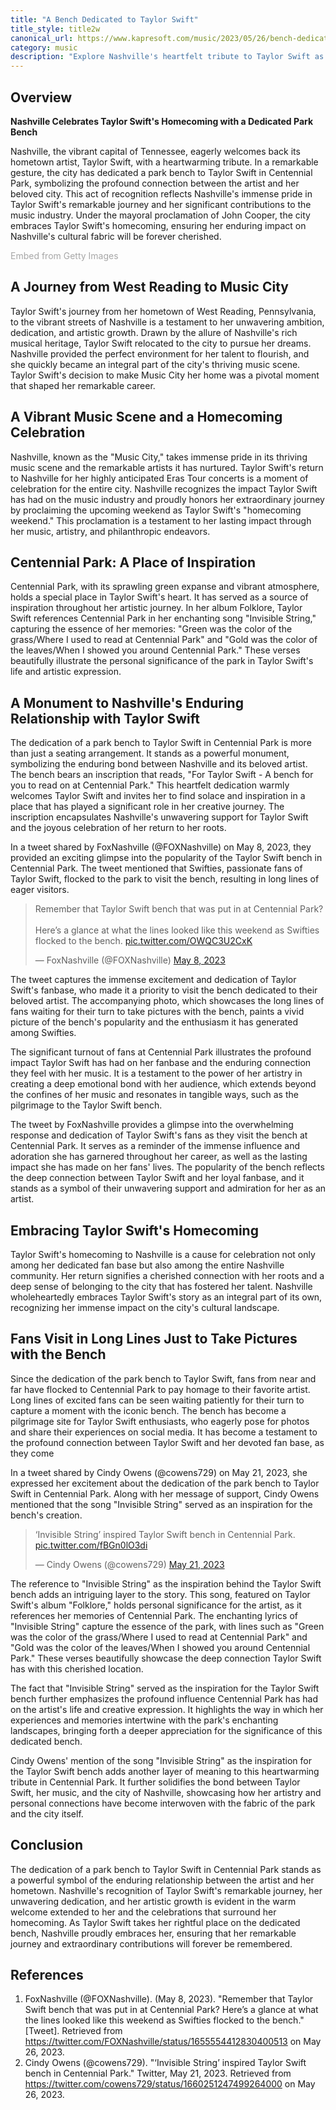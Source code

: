 ```yaml
---
title: "A Bench Dedicated to Taylor Swift"
title_style: title2w
canonical_url: https://www.kapresoft.com/music/2023/05/26/bench-dedicated-to-taylor-swift.html
category: music
description: "Explore Nashville's heartfelt tribute to Taylor Swift as a park bench is dedicated to the artist in Centennial Park."
---
```


## Overview
**Nashville Celebrates Taylor Swift's Homecoming with a Dedicated Park Bench**

Nashville, the vibrant capital of Tennessee, eagerly welcomes back its hometown artist, Taylor Swift, with a heartwarming tribute. In a remarkable gesture, the city has dedicated a park bench to Taylor Swift in Centennial Park, symbolizing the profound connection between the artist and her beloved city.<!--excerpt--> This act of recognition reflects Nashville's immense pride in Taylor Swift's remarkable journey and her significant contributions to the music industry. Under the mayoral proclamation of John Cooper, the city embraces Taylor Swift's homecoming, ensuring her enduring impact on Nashville's cultural fabric will be forever cherished.

<a id='V4EkHOKRTXxzGzMybr1ZuA' class='gie-single' href='http://www.gettyimages.com/detail/1487875564' target='_blank' style='color:#a7a7a7;text-decoration:none;font-weight:normal !important;border:none;display:inline-block;'>Embed from Getty Images</a><script>window.gie=window.gie||function(c){(gie.q=gie.q||[]).push(c)};gie(function(){gie.widgets.load({id:'V4EkHOKRTXxzGzMybr1ZuA',sig:'AiiL-2V1istb9xz3agFyr_mnHqHR_2oF703OU1kB-F8=',w:'594px',h:'225px',items:'1487875564',caption: false ,tld:'com',is360: false })});</script><script src='//embed-cdn.gettyimages.com/widgets.js' charset='utf-8' async></script>

## A Journey from West Reading to Music City

Taylor Swift's journey from her hometown of West Reading, Pennsylvania, to the vibrant streets of Nashville is a testament to her unwavering ambition, dedication, and artistic growth. Drawn by the allure of Nashville's rich musical heritage, Taylor Swift relocated to the city to pursue her dreams. Nashville provided the perfect environment for her talent to flourish, and she quickly became an integral part of the city's thriving music scene. Taylor Swift's decision to make Music City her home was a pivotal moment that shaped her remarkable career.

## A Vibrant Music Scene and a Homecoming Celebration

Nashville, known as the "Music City," takes immense pride in its thriving music scene and the remarkable artists it has nurtured. Taylor Swift's return to Nashville for her highly anticipated Eras Tour concerts is a moment of celebration for the entire city. Nashville recognizes the impact Taylor Swift has had on the music industry and proudly honors her extraordinary journey by proclaiming the upcoming weekend as Taylor Swift's "homecoming weekend." This proclamation is a testament to her lasting impact through her music, artistry, and philanthropic endeavors.

## Centennial Park: A Place of Inspiration

Centennial Park, with its sprawling green expanse and vibrant atmosphere, holds a special place in Taylor Swift's heart. It has served as a source of inspiration throughout her artistic journey. In her album Folklore, Taylor Swift references Centennial Park in her enchanting song "Invisible String," capturing the essence of her memories: "Green was the color of the grass/Where I used to read at Centennial Park" and "Gold was the color of the leaves/When I showed you around Centennial Park." These verses beautifully illustrate the personal significance of the park in Taylor Swift's life and artistic expression.

## A Monument to Nashville's Enduring Relationship with Taylor Swift

The dedication of a park bench to Taylor Swift in Centennial Park is more than just a seating arrangement. It stands as a powerful monument, symbolizing the enduring bond between Nashville and its beloved artist. The bench bears an inscription that reads, "For Taylor Swift - A bench for you to read on at Centennial Park." This heartfelt dedication warmly welcomes Taylor Swift and invites her to find solace and inspiration in a place that has played a significant role in her creative journey. The inscription encapsulates Nashville's unwavering support for Taylor Swift and the joyous celebration of her return to her roots.

In a tweet shared by FoxNashville (@FOXNashville) on May 8, 2023, they provided an exciting glimpse into the popularity of the Taylor Swift bench in Centennial Park. The tweet mentioned that Swifties, passionate fans of Taylor Swift, flocked to the park to visit the bench, resulting in long lines of eager visitors.

<blockquote class="twitter-tweet" data-dnt="true"><p lang="en" dir="ltr">Remember that Taylor Swift bench that was put in at Centennial Park? <br><br>Here’s a glance at what the lines looked like this weekend as Swifties flocked to the bench. <a href="https://t.co/OWQC3U2CxK">pic.twitter.com/OWQC3U2CxK</a></p>&mdash; FoxNashville (@FOXNashville) <a href="https://twitter.com/FOXNashville/status/1655554412830400513?ref_src=twsrc%5Etfw">May 8, 2023</a></blockquote> <script async src="https://platform.twitter.com/widgets.js" charset="utf-8"></script>

The tweet captures the immense excitement and dedication of Taylor Swift's fanbase, who made it a priority to visit the bench dedicated to their beloved artist. The accompanying photo, which showcases the long lines of fans waiting for their turn to take pictures with the bench, paints a vivid picture of the bench's popularity and the enthusiasm it has generated among Swifties.

The significant turnout of fans at Centennial Park illustrates the profound impact Taylor Swift has had on her fanbase and the enduring connection they feel with her music. It is a testament to the power of her artistry in creating a deep emotional bond with her audience, which extends beyond the confines of her music and resonates in tangible ways, such as the pilgrimage to the Taylor Swift bench.

The tweet by FoxNashville provides a glimpse into the overwhelming response and dedication of Taylor Swift's fans as they visit the bench at Centennial Park. It serves as a reminder of the immense influence and adoration she has garnered throughout her career, as well as the lasting impact she has made on her fans' lives. The popularity of the bench reflects the deep connection between Taylor Swift and her loyal fanbase, and it stands as a symbol of their unwavering support and admiration for her as an artist.

## Embracing Taylor Swift's Homecoming

Taylor Swift's homecoming to Nashville is a cause for celebration not only among her dedicated fan base but also among the entire Nashville community. Her return signifies a cherished connection with her roots and a deep sense of belonging to the city that has fostered her talent. Nashville wholeheartedly embraces Taylor Swift's story as an integral part of its own, recognizing her immense impact on the city's cultural landscape.

## Fans Visit in Long Lines Just to Take Pictures with the Bench
Since the dedication of the park bench to Taylor Swift, fans from near and far have flocked to Centennial Park to pay homage to their favorite artist. Long lines of excited fans can be seen waiting patiently for their turn to capture a moment with the iconic bench. The bench has become a pilgrimage site for Taylor Swift enthusiasts, who eagerly pose for photos and share their experiences on social media. It has become a testament to the profound connection between Taylor Swift and her devoted fan base, as they come

In a tweet shared by Cindy Owens (@cowens729) on May 21, 2023, she expressed her excitement about the dedication of the park bench to Taylor Swift in Centennial Park. Along with her message of support, Cindy Owens mentioned that the song "Invisible String" served as an inspiration for the bench's creation.

<blockquote class="twitter-tweet" data-dnt="true"><p lang="en" dir="ltr">‘Invisible String’ inspired Taylor Swift bench in Centennial Park. <a href="https://t.co/fBGn0lO3di">pic.twitter.com/fBGn0lO3di</a></p>&mdash; Cindy Owens (@cowens729) <a href="https://twitter.com/cowens729/status/1660251247499264000?ref_src=twsrc%5Etfw">May 21, 2023</a></blockquote> <script async src="https://platform.twitter.com/widgets.js" charset="utf-8"></script>

The reference to "Invisible String" as the inspiration behind the Taylor Swift bench adds an intriguing layer to the story. This song, featured on Taylor Swift's album "Folklore," holds personal significance for the artist, as it references her memories of Centennial Park. The enchanting lyrics of "Invisible String" capture the essence of the park, with lines such as "Green was the color of the grass/Where I used to read at Centennial Park" and "Gold was the color of the leaves/When I showed you around Centennial Park." These verses beautifully showcase the deep connection Taylor Swift has with this cherished location.

The fact that "Invisible String" served as the inspiration for the Taylor Swift bench further emphasizes the profound influence Centennial Park has had on the artist's life and creative expression. It highlights the way in which her experiences and memories intertwine with the park's enchanting landscapes, bringing forth a deeper appreciation for the significance of this dedicated bench.

Cindy Owens' mention of the song "Invisible String" as the inspiration for the Taylor Swift bench adds another layer of meaning to this heartwarming tribute in Centennial Park. It further solidifies the bond between Taylor Swift, her music, and the city of Nashville, showcasing how her artistry and personal connections have become interwoven with the fabric of the park and the city itself.

## Conclusion

The dedication of a park bench to Taylor Swift in Centennial Park stands as a powerful symbol of the enduring relationship between the artist and her hometown. Nashville's recognition of Taylor Swift's remarkable journey, her unwavering dedication, and her artistic growth is evident in the warm welcome extended to her and the celebrations that surround her homecoming. As Taylor Swift takes her rightful place on the dedicated bench, Nashville proudly embraces her, ensuring that her remarkable journey and extraordinary contributions will forever be remembered.

## References

1. FoxNashville (@FOXNashville). (May 8, 2023). "Remember that Taylor Swift bench that was put in at Centennial Park? Here’s a glance at what the lines looked like this weekend as Swifties flocked to the bench." [Tweet]. Retrieved from <https://twitter.com/FOXNashville/status/1655554412830400513> on May 26, 2023.
2. Cindy Owens (@cowens729). "‘Invisible String’ inspired Taylor Swift bench in Centennial Park." Twitter, May 21, 2023. Retrieved from <https://twitter.com/cowens729/status/1660251247499264000> on May 26, 2023.
